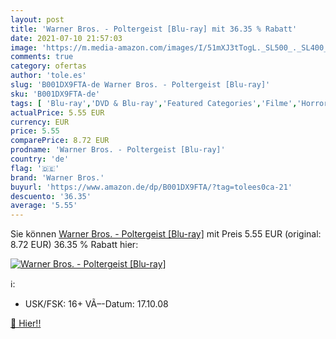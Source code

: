 ```yaml
---
layout: post
title: 'Warner Bros. - Poltergeist [Blu-ray] mit 36.35 % Rabatt'
date: 2021-07-10 21:57:03
image: 'https://m.media-amazon.com/images/I/51mXJ3tTogL._SL500_._SL400_.jpg'
comments: true
category: ofertas
author: 'tole.es'
slug: 'B001DX9FTA-de Warner Bros. - Poltergeist [Blu-ray]'
sku: 'B001DX9FTA-de'
tags: [ 'Blu-ray','DVD & Blu-ray','Featured Categories','Filme','Horror','Krimi','Thriller','warner bros.', ]
actualPrice: 5.55 EUR
currency: EUR
price: 5.55
comparePrice: 8.72 EUR
prodname: 'Warner Bros. - Poltergeist [Blu-ray]'
country: 'de'
flag: '🇩🇪'
brand: 'Warner Bros.'
buyurl: 'https://www.amazon.de/dp/B001DX9FTA/?tag=tolees0ca-21'
descuento: '36.35'
average: '5.55'
---
```


Sie können [Warner Bros. - Poltergeist [Blu-ray]](https://www.amazon.de/dp/B001DX9FTA/?tag=tolees0ca-21) mit Preis 5.55 EUR (original: 8.72 EUR) 36.35 % Rabatt hier:

[![Warner Bros. - Poltergeist [Blu-ray]](https://m.media-amazon.com/images/I/51mXJ3tTogL._SL500_._SL400_.jpg)](https://www.amazon.de/dp/B001DX9FTA/?tag=tolees0ca-21)

ℹ️:

- USK/FSK: 16+ VÃ–-Datum: 17.10.08

[🛒 Hier!!](https://www.amazon.de/dp/B001DX9FTA/?tag=tolees0ca-21)
